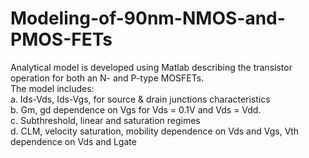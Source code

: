 # Modeling-of-90nm-NMOS-and-PMOS-FETs
Analytical model is developed using Matlab describing the transistor operation for both an N- and P-type MOSFETs.  
The model includes:  
    a. Ids-Vds, Ids-Vgs, for source & drain junctions characteristics  
    b. Gm, gd dependence on Vgs for Vds = 0.1V and Vds = Vdd.  
    c. Subthreshold, linear and saturation regimes  
    d. CLM, velocity saturation, mobility dependence on Vds and Vgs, Vth dependence on Vds and Lgate  
